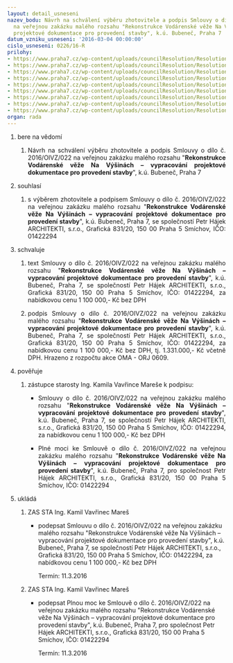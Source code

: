 ```yaml
---
layout: detail_usneseni
nazev_bodu: Návrh na schválení výběru zhotovitele a podpis Smlouvy o dílo č.  2016/OIVZ/022
  na veřejnou zakázku malého rozsahu "Rekonstrukce Vodárenské věže Na Výšinách – vypracování
  projektové dokumentace pro provedení stavby", k.ú. Bubeneč, Praha 7
datum_vzniku_usneseni: '2016-03-04 00:00:00'
cislo_usneseni: 0226/16-R
prilohy:
- https://www.praha7.cz/wp-content/uploads/councilResolution/Resolutions/28501/export/1Duvodovazprava~27669.docx
- https://www.praha7.cz/wp-content/uploads/councilResolution/Resolutions/28501/export/2OduvodnenipostupukRekonstrukciVodarenskeveze~27668.pdf
- https://www.praha7.cz/wp-content/uploads/councilResolution/Resolutions/28501/export/4Smlouvaodilonavrh~27671.docx
- https://www.praha7.cz/wp-content/uploads/councilResolution/Resolutions/28501/export/5Cenovanabidka~28155.PDF
- https://www.praha7.cz/wp-content/uploads/councilResolution/Resolutions/28501/export/6Vyzvakpodaninabidky~28268.pdf
- https://www.praha7.cz/wp-content/uploads/councilResolution/Resolutions/28501/export/7Plnamoc~28316.doc
- https://www.praha7.cz/wp-content/uploads/councilResolution/Resolutions/28501/export/UdajezregistruplatcuDPH~28317.pdf
- https://www.praha7.cz/wp-content/uploads/councilResolution/Resolutions/28501/export/9VypiszORPetrHajekARCHITEKTIsro~28318.pdf
- https://www.praha7.cz/wp-content/uploads/councilResolution/Resolutions/28501/export/export~299910.pdf
organ: rada
---
```

<ol class="urzList_view" id="urzList">
<li class="urzClass1" id=""><span name="1">bere na vědomí</span> 
<ol class="urzOlClass">
<li class="urzClass2" style="TEXT-ALIGN: justify" id=""><span><p style="TEXT-ALIGN: justify" data-mce-style="text-align: justify;">Návrh na schválení výběru zhotovitele a podpis Smlouvy o dílo č. 2016/OIVZ/022 na veřejnou zakázku malého rozsahu "<strong>Rekonstrukce Vodárenské věže Na Výšinách – vypracování projektové dokumentace pro provedení stavby</strong>", k.ú. Bubeneč, Praha 7</p></span></li></ol></li>
<li class="urzClass1" id=""><span name="26">souhlasí</span> 
<ol class="urzOlClass">
<li class="urzClass2" style="TEXT-ALIGN: justify" id=""><span><p style="TEXT-ALIGN: justify" data-mce-style="text-align: justify;">s výběrem zhotovitele a podpisem Smlouvy o dílo č. 2016/OIVZ/022 na veřejnou zakázku malého rozsahu "<strong>Rekonstrukce Vodárenské věže Na Výšinách – vypracování projektové dokumentace pro provedení stavby</strong>", k.ú. Bubeneč, Praha 7, se společností Petr Hájek ARCHITEKTI, s.r.o., Grafická 831/20, 150 00 Praha 5 Smíchov, IČO: 01422294</p></span></li></ol></li>
<li class="urzClass1" id=""><span name="24">schvaluje</span> 
<ol class="urzOlClass">
<li class="urzClass2" style="TEXT-ALIGN: justify" id=""><span><p style="TEXT-ALIGN: justify" data-mce-style="text-align: justify;">text Smlouvy o dílo č. 2016/OIVZ/022 na veřejnou zakázku malého rozsahu "<strong>Rekonstrukce Vodárenské věže Na Výšinách – vypracování projektové dokumentace pro provedení stavby</strong>", k.ú. Bubeneč, Praha 7, se společností Petr Hájek ARCHITEKTI, s.r.o., Grafická 831/20, 150 00 Praha 5 Smíchov, IČO: 01422294, za nabídkovou cenu 1 100 000,- Kč bez DPH</p></span></li>
<li class="urzClass2" style="TEXT-ALIGN: justify" id=""><span><p style="TEXT-ALIGN: justify" data-mce-style="text-align: justify;">podpis Smlouvy o dílo č. 2016/OIVZ/022 na veřejnou zakázku malého rozsahu "<strong>Rekonstrukce Vodárenské věže Na Výšinách – vypracování projektové dokumentace pro provedení stavby</strong>", k.ú. Bubeneč, Praha 7, se společností Petr Hájek ARCHITEKTI, s.r.o., Grafická 831/20, 150 00 Praha 5 Smíchov, IČO: 01422294, za nabídkovou cenu 1 100 000,- Kč bez DPH, tj. 1.331.000,- Kč včetně DPH. Hrazeno z rozpočtu akce OMA - ORJ 0609.</p></span></li></ol></li>
<li class="urzClass1" id=""><span name="16">pověřuje</span> 
<ol class="urzOlClass">
<li class="urzClass2" style="TEXT-ALIGN: left" id=""><span><p>zástupce starosty Ing. Kamila Vavřince Mareše k podpisu:&nbsp;</p></span>
<ul class="urzUlClass">
<li class="urzClass3" style="TEXT-ALIGN: justify" id=""><span><p style="TEXT-ALIGN: justify" data-mce-style="text-align: justify;">Smlouvy o dílo č. 2016/OIVZ/022 na veřejnou zakázku malého rozsahu "<strong>Rekonstrukce Vodárenské věže Na Výšinách – vypracování projektové dokumentace pro provedení stavby</strong>", k.ú. Bubeneč, Praha 7, se společností Petr Hájek ARCHITEKTI, s.r.o., Grafická 831/20, 150 00 Praha 5 Smíchov, IČO: 01422294, za nabídkovou cenu&nbsp;1 100 000,-&nbsp;Kč bez DPH</p></span></li>
<li class="urzClass3" style="TEXT-ALIGN: justify" id=""><span><p style="TEXT-ALIGN: justify" data-mce-style="text-align: justify;">Plné moci ke Smlouvě o dílo č. 2016/OIVZ/022 na veřejnou zakázku malého rozsahu "<strong>Rekonstrukce Vodárenské věže Na Výšinách – vypracování projektové dokumentace pro provedení stavby</strong>", k.ú. Bubeneč, Praha 7, pro společnost Petr Hájek ARCHITEKTI, s.r.o., Grafická 831/20, 150 00 Praha 5 Smíchov, IČO: 01422294</p></span></li></ul></li></ol></li><li class="urzClass1" id="urzUkoly"><span name="1">ukládá</span><ol class="urzOlClass"><li class="urzClass2"><span><p>ZAS STA Ing. Kamil Vavřinec Mareš</p></span><ul class="urzUlClass"><li class="urzClass3"><span><p>podepsat Smlouvu o dílo č. 2016/OIVZ/022 na veřejnou zakázku malého rozsahu "Rekonstrukce Vodárenské věže Na Výšinách – vypracování projektové dokumentace pro provedení stavby", k.ú. Bubeneč, Praha 7, se společností Petr Hájek ARCHITEKTI, s.r.o., Grafická 831/20, 150 00 Praha 5 Smíchov, IČO: 01422294, za nabídkovou cenu 1 100 000,- Kč bez DPH</p></span><span class="urzUkolTermin">  Termín:&nbsp;11.3.2016</span></li></ul></li><li class="urzClass2"><span><p>ZAS STA Ing. Kamil Vavřinec Mareš</p></span><ul class="urzUlClass"><li class="urzClass3"><span><p>podepsat Plnou moc ke Smlouvě o dílo č. 2016/OIVZ/022 na veřejnou zakázku malého rozsahu "Rekonstrukce Vodárenské věže Na Výšinách – vypracování projektové dokumentace pro provedení stavby", k.ú. Bubeneč, Praha 7, pro společnost Petr Hájek ARCHITEKTI, s.r.o., Grafická 831/20, 150 00 Praha 5 Smíchov, IČO: 01422294</p></span><span class="urzUkolTermin">  Termín:&nbsp;11.3.2016</span></li></ul></li></ol></li>
</ol>